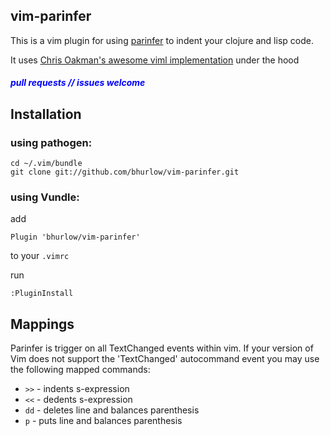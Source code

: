 ## vim-parinfer

This is a vim plugin for using [parinfer](https://shaunlebron.github.io/parinfer/) to indent your clojure and lisp code.

It uses [Chris Oakman's awesome viml implementation](https://github.com/oakmac/parinfer-viml) under the hood

<h5 style="color: blue;"> pull requests // issues welcome </h5>

## Installation 

### using pathogen: 

```
cd ~/.vim/bundle
git clone git://github.com/bhurlow/vim-parinfer.git
```
### using Vundle:

add 

```
Plugin 'bhurlow/vim-parinfer'
```

to your `.vimrc`

run
 
```
:PluginInstall
```


## Mappings 

Parinfer is trigger on all TextChanged events within vim. If your version of
Vim does not support the 'TextChanged' autocommand event you may use the
following mapped commands:

- `>>` - indents s-expression
- `<<` - dedents s-expression
- `dd` - deletes line and balances parenthesis
- `p` - puts line and balances parenthesis






